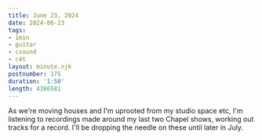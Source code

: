 ```yaml
---
title: June 23, 2024
date: 2024-06-23
tags:
- 1min
- guitar
- csound
- c4t
layout: minute.njk
postnumber: 175
duration: '1:50'
length: 4386581
---
```

As we're moving houses and I'm uprooted from my studio space etc, I'm listening to recordings made around my last two Chapel shows, working out tracks for a record. I'll be dropping the needle on these until later in July.